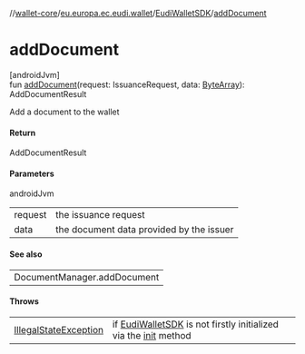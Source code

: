 //[wallet-core](../../../index.md)/[eu.europa.ec.eudi.wallet](../index.md)/[EudiWalletSDK](index.md)/[addDocument](add-document.md)

# addDocument

[androidJvm]\
fun [addDocument](add-document.md)(request: IssuanceRequest, data: [ByteArray](https://kotlinlang.org/api/latest/jvm/stdlib/kotlin/-byte-array/index.html)): AddDocumentResult

Add a document to the wallet

#### Return

AddDocumentResult

#### Parameters

androidJvm

| | |
|---|---|
| request | the issuance request |
| data | the document data provided by the issuer |

#### See also

| |
|---|
| DocumentManager.addDocument |

#### Throws

| | |
|---|---|
| [IllegalStateException](https://kotlinlang.org/api/latest/jvm/stdlib/kotlin/-illegal-state-exception/index.html) | if [EudiWalletSDK](index.md) is not firstly initialized via the [init](init.md) method |
